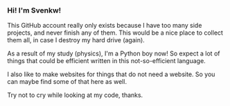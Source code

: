 ### Hi! I'm Svenkw!

This GitHub account really only exists because I have too many side projects, and never finish any of them. This would be a nice place to collect them all, in case I destroy my hard drive (again). 

As a result of my study (physics), I'm a Python boy now! So expect a lot of things that could be efficient written in this not-so-efficient language. 

I also like to make websites for things that do not need a website. So you can maybe find some of that here as well. 

Try not to cry while looking at my code, thanks.
